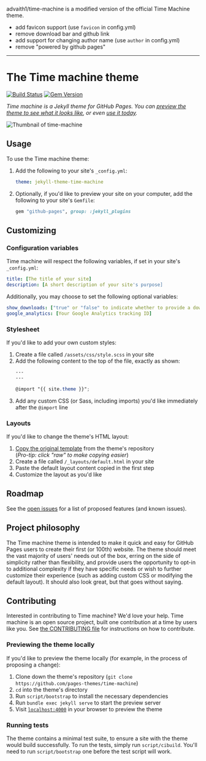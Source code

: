 advaith1/time-machine is a modified version of the official Time Machine theme.
- add favicon support (use `favicon` in config.yml)
- remove download bar and github link
- add support for changing author name (use `author` in config.yml)
- remove "powered by github pages"

---

# The Time machine theme

[![Build Status](https://travis-ci.org/pages-themes/time-machine.svg?branch=master)](https://travis-ci.org/pages-themes/time-machine) [![Gem Version](https://badge.fury.io/rb/jekyll-theme-time-machine.svg)](https://badge.fury.io/rb/jekyll-theme-time-machine)

*Time machine is a Jekyll theme for GitHub Pages. You can [preview the theme to see what it looks like](http://pages-themes.github.io/time-machine), or even [use it today](#usage).*

![Thumbnail of time-machine](thumbnail.png)

## Usage

To use the Time machine theme:

1. Add the following to your site's `_config.yml`:

    ```yml
    theme: jekyll-theme-time-machine
    ```

2. Optionally, if you'd like to preview your site on your computer, add the following to your site's `Gemfile`:

    ```ruby
    gem "github-pages", group: :jekyll_plugins
    ```



## Customizing

### Configuration variables

Time machine will respect the following variables, if set in your site's `_config.yml`:

```yml
title: [The title of your site]
description: [A short description of your site's purpose]
```

Additionally, you may choose to set the following optional variables:

```yml
show_downloads: ["true" or "false" to indicate whether to provide a download URL]
google_analytics: [Your Google Analytics tracking ID]
```

### Stylesheet

If you'd like to add your own custom styles:

1. Create a file called `/assets/css/style.scss` in your site
2. Add the following content to the top of the file, exactly as shown:
    ```scss
    ---
    ---

    @import "{{ site.theme }}";
    ```
3. Add any custom CSS (or Sass, including imports) you'd like immediately after the `@import` line

### Layouts

If you'd like to change the theme's HTML layout:

1. [Copy the original template](https://github.com/pages-themes/time-machine/blob/master/_layouts/default.html) from the theme's repository<br />(*Pro-tip: click "raw" to make copying easier*)
2. Create a file called `/_layouts/default.html` in your site
3. Paste the default layout content copied in the first step
4. Customize the layout as you'd like

## Roadmap

See the [open issues](https://github.com/pages-themes/time-machine/issues) for a list of proposed features (and known issues).

## Project philosophy

The Time machine theme is intended to make it quick and easy for GitHub Pages users to create their first (or 100th) website. The theme should meet the vast majority of users' needs out of the box, erring on the side of simplicity rather than flexibility, and provide users the opportunity to opt-in to additional complexity if they have specific needs or wish to further customize their experience (such as adding custom CSS or modifying the default layout). It should also look great, but that goes without saying.

## Contributing

Interested in contributing to Time machine? We'd love your help. Time machine is an open source project, built one contribution at a time by users like you. See [the CONTRIBUTING file](CONTRIBUTING.md) for instructions on how to contribute.

### Previewing the theme locally

If you'd like to preview the theme locally (for example, in the process of proposing a change):

1. Clone down the theme's repository (`git clone https://github.com/pages-themes/time-machine`)
2. `cd` into the theme's directory
3. Run `script/bootstrap` to install the necessary dependencies
4. Run `bundle exec jekyll serve` to start the preview server
5. Visit [`localhost:4000`](http://localhost:4000) in your browser to preview the theme

### Running tests

The theme contains a minimal test suite, to ensure a site with the theme would build successfully. To run the tests, simply run `script/cibuild`. You'll need to run `script/bootstrap` one before the test script will work.
